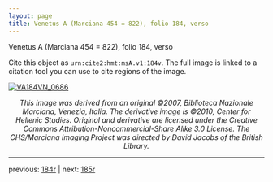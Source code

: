 ```yaml
---
layout: page
title: Venetus A (Marciana 454 = 822), folio 184, verso
---
```


Venetus A (Marciana 454 = 822), folio 184, verso

Cite this object as `urn:cite2:hmt:msA.v1:184v`.  The full image is linked to a citation tool you can use to cite regions of the image.

[![VA184VN_0686](http://www.homermultitext.org/iipsrv?IIIF=/project/homer/pyramidal/deepzoom/hmt/vaimg/2017a/VA184VN_0686.tif/full/800,/0/default.jpg)](http://www.homermultitext.org/ict2/?urn=urn:cite2:hmt:vaimg.2017a:VA184VN_0686) 

<p style="text-align: center; font-style: italic;">This image was derived from an original ©2007, Biblioteca Nazionale Marciana, Venezia, Italia. The derivative image is ©2010, Center for Hellenic Studies. Original and derivative are licensed under the Creative Commons Attribution-Noncommercial-Share Alike 3.0 License. The CHS/Marciana Imaging Project was directed by David Jacobs of the British Library.</p>

---

previous: [184r](../184r/) | next: [185r](../185r/)
